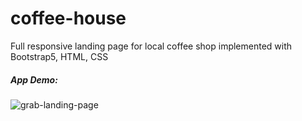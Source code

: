 # coffee-house

Full responsive landing page for local coffee shop implemented with Bootstrap5, HTML, CSS

##### App Demo: 

![grab-landing-page](https://github.com/olga-kuriatnyk/coffee-house/blob/main/img/CoffeeHouse%20demo.gif) 
